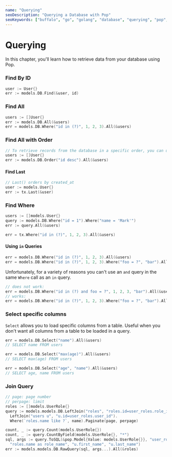 ```yaml
---
name: "Querying"
seoDescription: "Querying a Database with Pop"
seoKeywords: ["buffalo", "go", "golang", "database", "querying", "pop", "finders"]
---
```

# Querying

In this chapter, you'll learn how to retrieve data from your database using Pop.

### Find By ID

```go
user := User{}
err := models.DB.Find(&user, id)
```

### Find All

```go
users := []User{}
err := models.DB.All(&users)
err = models.DB.Where("id in (?)", 1, 2, 3).All(&users)
```

### Find All with Order

```go
// To retrieve records from the database in a specific order, you can use the Order method
users := []User{}
err := models.DB.Order("id desc").All(&users)
```

#### Find Last

```go
// Last() orders by created_at
user := models.User{}
err := tx.Last(&user)
```

### Find Where

```go
users := []models.User{}
query := models.DB.Where("id = 1").Where("name = 'Mark'")
err := query.All(&users)

err = tx.Where("id in (?)", 1, 2, 3).All(&users)
```

#### Using `in` Queries

```go
err = models.DB.Where("id in (?)", 1, 2, 3).All(&users)
err = models.DB.Where("id in (?)", 1, 2, 3).Where("foo = ?", "bar").All(&users)
```

Unfortunately, for a variety of reasons you can't use an `and` query in the same `Where` call as an `in` query.

```go
// does not work:
err = models.DB.Where("id in (?) and foo = ?", 1, 2, 3, "bar").All(&users)
// works:
err = models.DB.Where("id in (?)", 1, 2, 3).Where("foo = ?", "bar").All(&users)
```

### Select specific columns
`Select` allows you to load specific columns from a table. Useful when you don't want all columns from a table to be loaded in a query.
```go
err = models.DB.Select("name").All(&users)
// SELECT name FROM users

err = models.DB.Select("max(age)").All(&users)
// SELECT max(age) FROM users

err = models.DB.Select("age", "name").All(&users)
// SELECT age, name FROM users
```

### Join Query

```go
// page: page number
// perpage: limit
roles := []models.UserRole{}
query := models.models.DB.LeftJoin("roles", "roles.id=user_roles.role_id").
  LeftJoin("users u", "u.id=user_roles.user_id").
  Where(`roles.name like ?`, name).Paginate(page, perpage)

count, _ := query.Count(models.UserRole{})
count, _ := query.CountByField(models.UserRole{}, "*")
sql, args := query.ToSQL(&pop.Model{Value: models.UserRole{}}, "user_roles.*",
  "roles.name as role_name", "u.first_name", "u.last_name")
err := models.models.DB.RawQuery(sql, args...).All(&roles)
```
